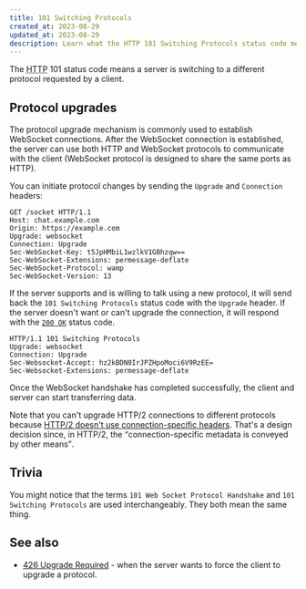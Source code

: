 ```yaml
---
title: 101 Switching Protocols
created_at: 2023-08-29
updated_at: 2023-08-29
description: Learn what the HTTP 101 Switching Protocols status code means and how it relates to WebSocket protocol upgrades.
---
```


The <abbr title="Hypertext Transfer Protocol">HTTP</abbr> 101 status code means a server is switching to a different protocol requested by a client.

## Protocol upgrades

The protocol upgrade mechanism is commonly used to establish WebSocket connections. After the WebSocket connection is established, the server can use both HTTP and WebSocket protocols to communicate with the client (WebSocket protocol is designed to share the same ports as HTTP).

You can initiate protocol changes by sending the `Upgrade` and `Connection` headers:

    GET /socket HTTP/1.1
    Host: chat.example.com
    Origin: https://example.com
    Upgrade: websocket
    Connection: Upgrade
    Sec-WebSocket-Key: t5JpHMbiL1wzlkV1GBhzqw==
    Sec-WebSocket-Extensions: permessage-deflate
    Sec-WebSocket-Protocol: wamp
    Sec-WebSocket-Version: 13

If the server supports and is willing to talk using a new protocol, it will send back the `101 Switching Protocols` status code with the `Upgrade` header. If the server doesn't want or can't upgrade the connection, it will respond with the [`200 OK`](200-ok.html) status code.

    HTTP/1.1 101 Switching Protocols
    Upgrade: websocket
    Connection: Upgrade
    Sec-Websocket-Accept: hz2kBDN0IrJPZHpoMoci6V9RzEE=
    Sec-Websocket-Extensions: permessage-deflate

Once the WebSocket handshake has completed successfully, the client and server can start transferring data.

Note that you can't upgrade HTTP/2 connections to different protocols because <a href="https://datatracker.ietf.org/doc/html/rfc7540#section-8.1.2.2" target="_blank" rel="noopener">HTTP/2 doesn't use connection-specific headers</a>. That's a design decision since, in HTTP/2, the <q cite="https://datatracker.ietf.org/doc/html/rfc7540#section-8.1.2.2">connection-specific metadata is conveyed by other means</q>.

## Trivia

You might notice that the terms `101 Web Socket Protocol Handshake` and `101 Switching Protocols` are used interchangeably. They both mean the same thing.

## See also

* [426 Upgrade Required](426-upgrade-required.html) - when the server wants to force the client to upgrade a protocol.
